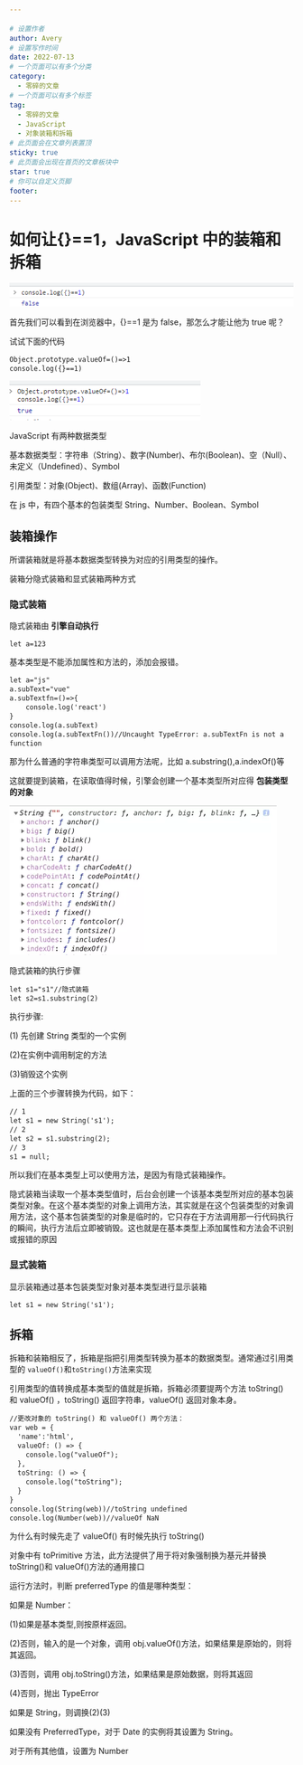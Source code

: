 ```yaml
---

# 设置作者
author: Avery
# 设置写作时间
date: 2022-07-13
# 一个页面可以有多个分类
category:
  - 零碎的文章
# 一个页面可以有多个标签
tag:
  - 零碎的文章
  - JavaScript
  - 对象装箱和拆箱
# 此页面会在文章列表置顶
sticky: true
# 此页面会出现在首页的文章板块中
star: true
# 你可以自定义页脚
footer: 
---
```


# 如何让{}==1，JavaScript 中的装箱和拆箱

![image-20220713163905915](../../.vuepress/public/image/image-20220713163905915.png)

首先我们可以看到在浏览器中，{}==1 是为 false，那怎么才能让他为 true 呢？

试试下面的代码

```
Object.prototype.valueOf=()=>1
console.log({}==1)
```

![image-20220713173520537](../../.vuepress/public/image/image-20220713173520537.png)

JavaScript 有两种数据类型

基本数据类型：字符串（String）、数字(Number)、布尔(Boolean)、空（Null）、未定义（Undefined）、Symbol

引用类型：对象(Object)、数组(Array)、函数(Function)

在 js 中，有四个基本的包装类型 String、Number、Boolean、Symbol

## 装箱操作

所谓装箱就是将基本数据类型转换为对应的引用类型的操作。

装箱分隐式装箱和显式装箱两种方式

### 隐式装箱

隐式装箱由 **引擎自动执行**

```
let a=123 
```

基本类型是不能添加属性和方法的，添加会报错。

```
let a="js"
a.subText="vue"
a.subTextfn=()=>{
	console.log('react')
}
console.log(a.subText)
console.log(a.subTextFn())//Uncaught TypeError: a.subTextFn is not a function
```

那为什么普通的字符串类型可以调用方法呢，比如 a.substring(),a.indexOf()等

这就要提到装箱，在读取值得时候，引擎会创建一个基本类型所对应得 **包装类型的对象**

![image-20210224170755139](../../.vuepress/public/image/image-20210224170755139.png)

隐式装箱的执行步骤

```
let s1="s1"//隐式装箱
let s2=s1.substring(2)
```

执行步骤:

(1) 先创建 String 类型的一个实例

(2)在实例中调用制定的方法

(3)销毁这个实例

上面的三个步骤转换为代码，如下：

```
// 1
let s1 = new String('s1');
// 2
let s2 = s1.substring(2);
// 3
s1 = null;
```

所以我们在基本类型上可以使用方法，是因为有隐式装箱操作。

隐式装箱当读取一个基本类型值时，后台会创建一个该基本类型所对应的基本包装类型对象。在这个基本类型的对象上调用方法，其实就是在这个包装类型的对象调用方法，这个基本包装类型的对象是临时的，它只存在于方法调用那一行代码执行的瞬间，执行方法后立即被销毁。这也就是在基本类型上添加属性和方法会不识别或报错的原因

### 显式装箱

显示装箱通过基本包装类型对象对基本类型进行显示装箱

```
let s1 = new String('s1');
```

## 拆箱

拆箱和装箱相反了，拆箱是指把引用类型转换为基本的数据类型。通常通过引用类型的 `valueOf()`和`toString()`方法来实现

引用类型的值转换成基本类型的值就是拆箱，拆箱必须要提两个方法 toString() 和 valueOf() ，toString() 返回字符串，valueOf() 返回对象本身。

```
//更改对象的 toString() 和 valueOf() 两个方法：
var web = {
  'name':'html',
  valueOf: () => {
    console.log("valueOf");
  },
  toString: () => {
    console.log("toString");
  }
}
console.log(String(web))//toString undefined
console.log(Number(web))//valueOf NaN
```

为什么有时候先走了 valueOf() 有时候先执行 toString()

对象中有 toPrimitive 方法，此方法提供了用于将对象强制换为基元并替换 toString()和 valueOf()方法的通用接口

运行方法时，判断 preferredType 的值是哪种类型：

如果是 Number：

(1)如果是基本类型,则按原样返回。

(2)否则，输入的是一个对象，调用 obj.valueOf()方法，如果结果是原始的，则将其返回。

(3)否则，调用 obj.toString()方法，如果结果是原始数据，则将其返回

(4)否则，抛出 TypeError

如果是 String，则调换(2)(3)

如果没有 PreferredType，对于 Date 的实例将其设置为 String。

对于所有其他值，设置为 Number
